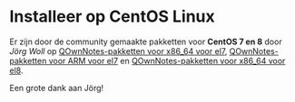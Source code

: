 # Installeer op CentOS Linux

Er zijn door de community gemaakte pakketten voor **CentOS 7 en 8** door *Jörg Woll* op [QOwnNotes-pakketten voor x86_64 voor el7](http://wilhelm949.spdns.org:10443/w3bservice/7/x86_64/w3bservice/Packages/repoview/qownnotes.html), [QOwnNotes-pakketten voor ARM voor el7](http://wilhelm949.spdns.org:10443/w3bservice/7/armhfp/w3bservice/Packages/repoview/qownnotes.html) en [QOwnNotes-pakketten voor x86_64 voor el8](http://wilhelm949.spdns.org:10443/w3bservice/8/x86_64/w3bservice/Packages/repoview/qownnotes.html).

Een grote dank aan Jörg!
